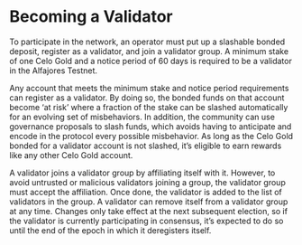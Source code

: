 # Becoming a Validator

To participate in the network, an operator must put up a slashable bonded deposit, register as a validator, and join a validator group. A minimum stake of one Celo Gold and a notice period of 60 days is required to be a validator in the Alfajores Testnet.

Any account that meets the minimum stake and notice period requirements can register as a validator. By doing so, the bonded funds on that account become ‘at risk’ where a fraction of the stake can be slashed automatically for an evolving set of misbehaviors. In addition, the community can use governance proposals to slash funds, which avoids having to anticipate and encode in the protocol every possible misbehavior. As long as the Celo Gold bonded for a validator account is not slashed, it’s eligible to earn rewards like any other Celo Gold account.

A validator joins a validator group by affiliating itself with it. However, to avoid untrusted or malicious validators joining a group, the validator group must accept the affiliation. Once done, the validator is added to the list of validators in the group. A validator can remove itself from a validator group at any time. Changes only take effect at the next subsequent election, so if the validator is currently participating in consensus, it’s expected to do so until the end of the epoch in which it deregisters itself.
